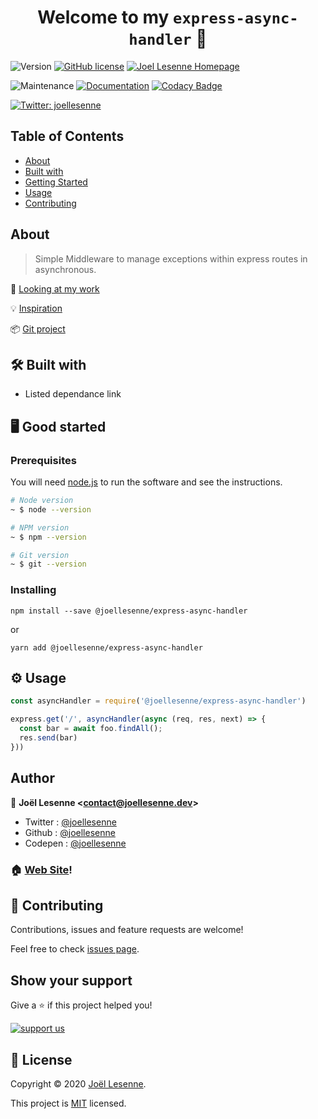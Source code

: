 <h1 align="center">Welcome to my <code>express-async-handler</code> 👋</h1>

![Version](https://img.shields.io/badge/version-1.0.0-blue.svg?cacheSeconds=2592000) [![GitHub license](https://img.shields.io/badge/Mit-License-blue.svg?style=flat-square)](LICENSE) [![Joel Lesenne Homepage](https://img.shields.io/badge/joellesenne-HomePage-blue.svg?style=flat-square)](https//joellesenne.dev)

![Maintenance](https://img.shields.io/maintenance/yes/2020.svg?style=flat-square) [![Documentation](https://img.shields.io/badge/documentation-yes-brightgreen.svg)](https://github.com/joellesenne/express-async-handler)  [![Codacy Badge](https://api.codacy.com/project/badge/Grade/554dbae558f245cd882888d0d415a482)](https://app.codacy.com/app/joellesenne/joellesenne.dev_2?utm_source=github.com&utm_medium=referral&utm_content=joellesenne/joellesenne.dev&utm_campaign=Badge_Grade_Dashboard)

[![Twitter: joellesenne](https://img.shields.io/twitter/follow/joellesenne.svg?style=social)](https://twitter.com/joellesenne)

## Table of Contents
+ [About](#about)
+ [Built with](#built)
+ [Getting Started](#started)
+ [Usage](#usage)
+ [Contributing](./CONTRIBUTING.md)

<a id="about"></a>

## About

>Simple Middleware to manage exceptions within express routes in asynchronous.

👀 [Looking at my work]

💡 [Inspiration]

📦 [Git project]

<a id="built"></a>

## 🛠 Built with
+ Listed dependance link

<a id="started"></a>

## 🖥 Good started

### Prerequisites

You will need [node.js](https://nodejs.org/en/) to run the software and see the instructions.

```bash
# Node version
~ $ node --version

# NPM version
~ $ npm --version

# Git version
~ $ git --version
```

### Installing

```
npm install --save @joellesenne/express-async-handler
```
or
```
yarn add @joellesenne/express-async-handler
```

<a id="usage"></a>

## ⚙ Usage

```javascript
const asyncHandler = require('@joellesenne/express-async-handler')

express.get('/', asyncHandler(async (req, res, next) => {
  const bar = await foo.findAll();
  res.send(bar)
}))
```

## Author

👤 **Joël Lesenne &lt;contact@joellesenne.dev&gt;**

- Twitter : [@joellesenne](https://twitter.com/joellesenne)
- Github : [@joellesenne](https://github.com/joellesenne)
- Codepen : [@joellesenne](https://codepen.io/joellesenne)

### 🏠 [Web Site](https://joellesenne.dev)!

## 🤝 Contributing

Contributions, issues and feature requests are welcome!

Feel free to check [issues page](https://github.com/joellesenne/express-async-handler/issues).

## Show your support

Give a ⭐️ if this project helped you!

[![support us](https://img.shields.io/badge/badge-become--a%20patreon-orange?style=flat-square)](https://www.patreon.com/joellesenne)

## 📝 License

Copyright © 2020 [Joël Lesenne](https://joellesenne.dev).

This project is [MIT](LICENSE) licensed.

[Looking at my work]: https://joellesenne.github.io/ocr-dw-p5-orinoco

[Inspiration]: https://github.com/Abazhenov/express-async-handler

[Git project]: https://github.com/joellesenne/express-async-handler
